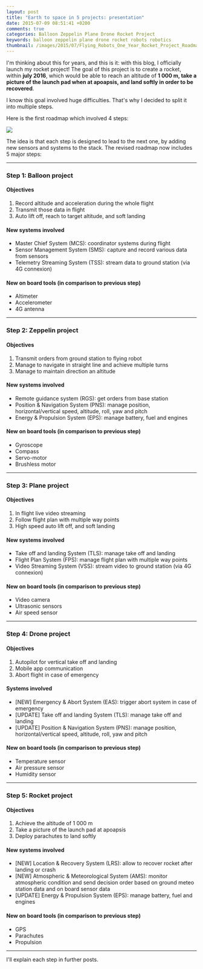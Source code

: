 ```yaml
---
layout: post
title: "Earth to space in 5 projects: presentation"
date: 2015-07-09 08:51:41 +0200
comments: true
categories: Balloon Zeppelin Plane Drone Rocket Project
keywords: balloon zeppelin plane drone rocket robots robotics
thumbnail: /images/2015/07/Flying_Robots_One_Year_Rocket_Project_Roadmap_by_Arnaud_Lenglet.jpg
---
```


I'm thinking about this for years, and this is it: with this blog, I officially launch my rocket project! The goal of this project is to create a rocket, within **july 2016**, which would be able to reach an altitude of **1 000 m, take a picture of the launch pad when at apoapsis, and land softly in order to be recovered**.

<!--more-->

I know this goal involved huge difficulties. That's why I decided to split it into multiple steps.

Here is the first roadmap which involved 4 steps:

<img src="/images/2015/07/Flying_Robots_One_Year_Rocket_Project_Roadmap_by_Arnaud_Lenglet.jpg">

The idea is that each step is designed to lead to the next one, by adding new sensors and systems to the stack.
The revised roadmap now includes 5 major steps:

---
### Step 1: Balloon project

#### Objectives
1. Record altitude and acceleration during the whole flight
2. Transmit those data in flight
3. Auto lift off, reach to target altitude, and soft landing

#### New systems involved
- Master Chief System (MCS): coordinator systems during flight
- Sensor Management System (SMS): capture and record various data from sensors
- Telemetry Streaming System (TSS): stream data to ground station (via 4G connexion)

#### New on board tools (in comparison to previous step)
- Altimeter
- Accelerometer
- 4G antenna

---
### Step 2: Zeppelin project

#### Objectives
1. Transmit orders from ground station to flying robot
2. Manage to navigate in straight line and achieve multiple turns
3. Manage to maintain direction an altitude

#### New systems involved
- Remote guidance system (RGS): get orders from base station
- Position & Navigation System (PNS): manage position, horizontal/vertical speed, altitude, roll, yaw and pitch
- Energy & Propulsion System (EPS): manage battery, fuel and engines

#### New on board tools (in comparison to previous step)
- Gyroscope
- Compass
- Servo-motor
- Brushless motor

---
### Step 3: Plane project

#### Objectives
1. In flight live video streaming
2. Follow flight plan with multiple way points
3. High speed auto lift off, and soft landing

#### New systems involved
- Take off and landing System (TLS): manage take off and landing
- Flight Plan System (FPS): manage flight plan with multiple way points
- Video Streaming System (VSS): stream video to ground station (via 4G connexion)

#### New on board tools (in comparison to previous step)
- Video camera
- Ultrasonic sensors
- Air speed sensor

---
### Step 4: Drone project

#### Objectives
 1. Autopilot for vertical take off and landing
 2. Mobile app communication
 3. Abort flight in case of emergency

#### Systems involved
- [NEW] Emergency & Abort System (EAS): trigger abort system in case of emergency
- [UPDATE] Take off and landing System (TLS): manage take off and landing
- [UPDATE] Position & Navigation System (PNS): manage position, horizontal/vertical speed, altitude, roll, yaw and pitch

#### New on board tools (in comparison to previous step)
- Temperature sensor
- Air pressure sensor
- Humidity sensor

---
### Step 5: Rocket project

#### Objectives
 1. Achieve the altitude of 1 000 m
 2. Take a picture of the launch pad at apoapsis
 3. Deploy parachutes to land softly

#### New systems involved
- [NEW] Location & Recovery System (LRS): allow to recover rocket after landing or crash
- [NEW] Atmospheric & Meteorological System (AMS): monitor atmospheric condition and send decision order based on ground meteo station data and on board sensor data
- [UPDATE] Energy & Propulsion System (EPS): manage battery, fuel and engines

#### New on board tools (in comparison to previous step)
- GPS
- Parachutes
- Propulsion

---

I'll explain each step in further posts.